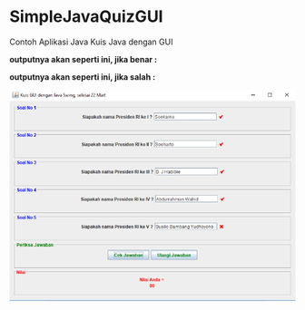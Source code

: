 # SimpleJavaQuizGUI
Contoh Aplikasi Java Kuis Java dengan GUI

**outputnya akan seperti ini, jika benar :**



**outputnya akan seperti ini, jika salah :**

![](salah.png)
